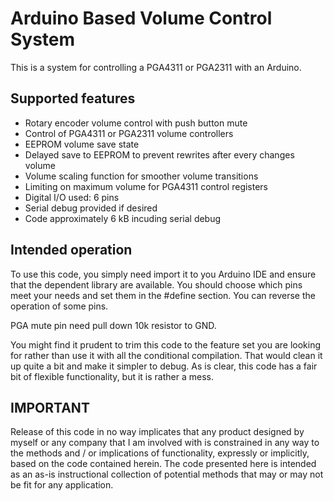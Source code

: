 # Arduino Based Volume Control System

This is a system for controlling a PGA4311 or PGA2311 with an Arduino.
 

## Supported features

 * Rotary encoder volume control with push button mute
 * Control of PGA4311 or PGA2311 volume controllers
 * EEPROM volume save state
 * Delayed save to EEPROM to prevent rewrites after every changes volume
 * Volume scaling function for smoother volume transitions
 * Limiting on maximum volume for PGA4311 control registers
 * Digital I/O used: 6 pins
 * Serial debug provided if desired
 * Code approximately 6 kB incuding serial debug


## Intended operation

To use this code, you simply need import it to you
Arduino IDE and ensure that the dependent library
are available.  You should choose which pins meet your
needs and set them in the #define section.  You can
reverse the operation of some pins.

PGA mute pin need pull down 10k resistor to GND.

You might find it prudent to trim this code to the
feature set you are looking for rather than use
it with all the conditional compilation.  That would
clean it up quite a bit and make it simpler to debug.
As is clear, this code has a fair bit of flexible
functionality, but it is rather a mess.
 

## IMPORTANT
   
Release of this code in no way implicates that any 
product designed by myself or any company that I am
involved with is constrained in any way to the methods
and / or implications of functionality, expressly or
implicitly, based on the code contained herein.  The code
presented here is intended as an as-is instructional 
collection of potential methods that may or may not be
fit for any application.

